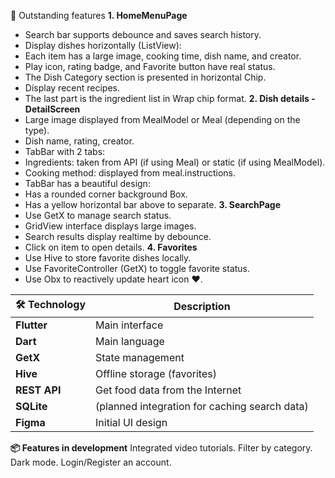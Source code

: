🚀 Outstanding features
**1. HomeMenuPage**
- Search bar supports debounce and saves search history.
- Display dishes horizontally (ListView):
- Each item has a large image, cooking time, dish name, and creator.
- Play icon, rating badge, and Favorite button have real status.
- The Dish Category section is presented in horizontal Chip.
- Display recent recipes.
- The last part is the ingredient list in Wrap chip format.
**2. Dish details - DetailScreen**
- Large image displayed from MealModel or Meal (depending on the type).
- Dish name, rating, creator.
- TabBar with 2 tabs:
- Ingredients: taken from API (if using Meal) or static (if using MealModel).
- Cooking method: displayed from meal.instructions.
- TabBar has a beautiful design:
- Has a rounded corner background Box.
- Has a yellow horizontal bar above to separate.
**3. SearchPage**
- Use GetX to manage search status.
- GridView interface displays large images.
- Search results display realtime by debounce.
- Click on item to open details.
**4. Favorites**
- Use Hive to store favorite dishes locally.
- Use FavoriteController (GetX) to toggle favorite status.
- Use Obx to reactively update heart icon ❤️.

|🛠️ Technology | Description |
| ------------ | ----------------------------------------------- |
| **Flutter** | Main interface |
| **Dart** | Main language |
| **GetX** | State management |
| **Hive** | Offline storage (favorites) |
| **REST API** | Get food data from the Internet |
| **SQLite** | (planned integration for caching search data) |
| **Figma** | Initial UI design |

**📦 Features in development**
Integrated video tutorials.
Filter by category.
Dark mode.
Login/Register an account.
